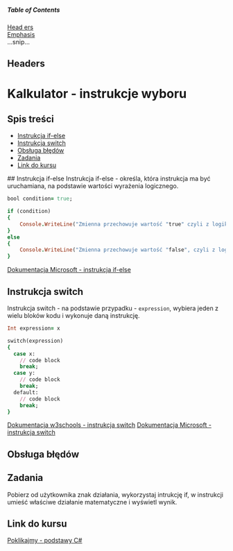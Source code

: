 
##### Table of Contents  
[Head ers](#headers)  
[Emphasis](#emphasis)  
...snip...    
<a name="headers"/>
## Headers

# Kalkulator - instrukcje wyboru
## Spis treści
* [Instrukcja if-else](#Instrukcja_if-else)
* [Instrukcja switch](#Instrukcja_switch)
* [Obsługa błędów](#Obsługa_błędów)
* [Zadania](#Zadania)
* [Link do kursu](#Link_do_kursu)
<a name="#Instrukcja_if-else"/>
## Instrukcja if-else
Instrukcja if-else - określa, która instrukcja ma być uruchamiana, na podstawie wartości wyrażenia logicznego.

```ruby  
bool condition= true;

if (condition)
{
    Console.WriteLine("Zmienna przechowuje wartość "true" czyli z logiki prawdę.");
}
else
{
    Console.WriteLine("Zmienna przechowuje wartość "false", czyli z logiki fałsz.");
}
```
[Dokumentacja Microsoft - instrukcja if-else](https://docs.microsoft.com/pl-pl/dotnet/csharp/language-reference/keywords/if-else)

## Instrukcja switch
Instrukcja switch - na podstawie przypadku - `expression`, wybiera jeden z wielu bloków kodu i wykonuje daną instrukcję.

```ruby  
Int expression= x

switch(expression) 
{
  case x:
    // code block
    break;
  case y:
    // code block
    break;
  default:
    // code block
    break;
}
```
[Dokumentacja w3schools - instrukcja switch](https://www.w3schools.com/cs/cs_switch.php)
[Dokumentacja Microsoft - instrukcja switch](https://docs.microsoft.com/pl-pl/dotnet/csharp/language-reference/keywords/switch)

## Obsługa błędów

## Zadania
Pobierz od użytkownika znak działania, wykorzystaj intrukcję if, w instrukcji umieść właściwe działanie matematyczne i wyświetl wynik.

## Link do kursu
[Poklikajmy - podstawy C#](https://youtu.be/daIjsicyZBk)
